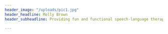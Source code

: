 ```yaml
---
header_image: "/uploads/pic1.jpg"
header_headline: Molly Brown
header_subheadline: Providing fun and functional speech-language therapy

---
```

